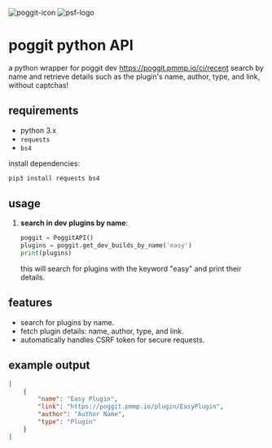 ![poggit-icon](https://github.com/user-attachments/assets/50006405-7390-4737-94bc-2e6efaaaa780)
![psf-logo](https://github.com/user-attachments/assets/7727b6df-05ca-474d-b8ce-3e4210b11306)

# poggit python API
a python wrapper for poggit dev https://poggit.pmmp.io/ci/recent search by name and retrieve details such as the plugin's name, author, type, and link, without captchas!

## requirements
- python 3.x
- `requests` 
- `bs4` 

install dependencies:

```bash
pip3 install requests bs4
```

## usage

1. **search in dev plugins by name**:

   ```python
   poggit = PoggitAPI()
   plugins = poggit.get_dev_builds_by_name('easy')
   print(plugins)
   ```

   this will search for plugins with the keyword "easy" and print their details.

## features
- search for plugins by name.
- fetch plugin details: name, author, type, and link.
- automatically handles CSRF token for secure requests.

## example output

```json
[
    {
        "name": "Easy Plugin",
        "link": "https://poggit.pmmp.io/plugin/EasyPlugin",
        "author": "Author Name",
        "type": "Plugin"
    }
]
```
